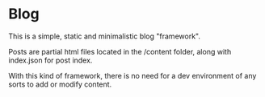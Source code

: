 Blog
===================

This is a simple, static and minimalistic blog "framework".

Posts are partial html files located in the /content folder, along with index.json for post index.

With this kind of framework, there is no need for a dev environment of any sorts to add or modify content.